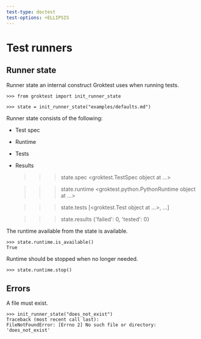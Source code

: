 ```yaml
---
test-type: doctest
test-options: +ELLIPSIS
---
```


# Test runners

## Runner state

Runner state an internal construct Groktest uses when running tests.

    >>> from groktest import init_runner_state

    >>> state = init_runner_state("examples/defaults.md")

Runner state consists of the following:

- Test spec
- Runtime
- Tests
- Results

    >>> state.spec
    <groktest.TestSpec object at ...>

    >>> state.runtime
    <groktest.python.PythonRuntime object at ...>

    >>> state.tests
    [<groktest.Test object at ...>, ...]

    >>> state.results
    {'failed': 0, 'tested': 0}

The runtime available from the state is available.

    >>> state.runtime.is_available()
    True

Runtime should be stopped when no longer needed.

    >>> state.runtime.stop()

## Errors

A file must exist.

    >>> init_runner_state("does_not_exist")
    Traceback (most recent call last):
    FileNotFoundError: [Errno 2] No such file or directory: 'does_not_exist'
